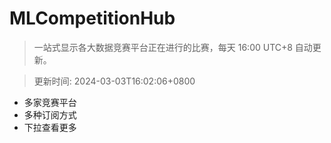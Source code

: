 # MLCompetitionHub

> 一站式显示各大数据竞赛平台正在进行的比赛，每天 16:00 UTC+8 自动更新。
  
> 更新时间: 2024-03-03T16:02:06+0800 

* 多家竞赛平台
* 多种订阅方式
* 下拉查看更多